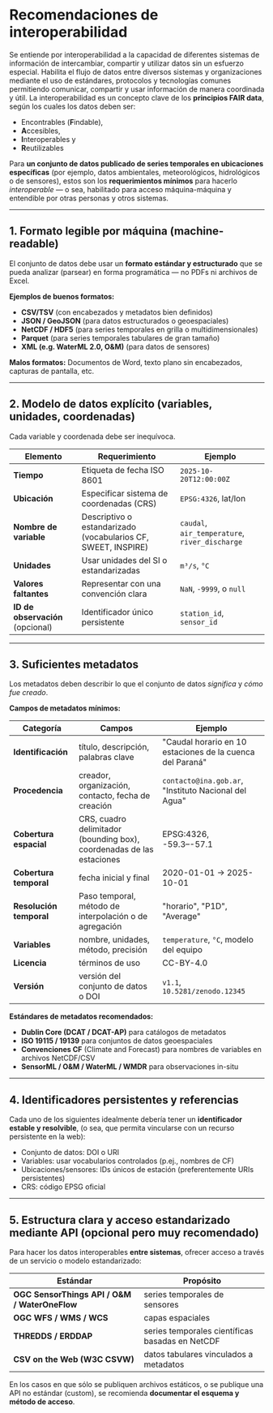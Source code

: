 # Recomendaciones de interoperabilidad
Se entiende por interoperabilidad a la capacidad de diferentes sistemas de información de intercambiar, compartir y utilizar datos sin un esfuerzo especial. Habilita el flujo de datos entre diversos sistemas y organizaciones mediante el uso de estándares, protocolos y tecnologías comunes permitiendo comunicar, compartir y usar información de manera coordinada y útil. La interoperabilidad es un concepto clave de los **principios FAIR data**, según los cuales los datos deben ser:
- Encontrables (**F**indable), 
- **A**ccesibles, 
- **I**nteroperables y 
- **R**eutilizables

Para **un conjunto de datos publicado de series temporales en ubicaciones específicas** (por ejemplo, datos ambientales, meteorológicos, hidrológicos o de sensores), estos son los **requerimientos mínimos** para hacerlo *interoperable* — o sea, habilitado para acceso máquina-máquina y entendible por otras personas y otros sistemas.

---

## 1. Formato legible por máquina (machine-readable)

El conjunto de datos debe usar un **formato estándar y estructurado** que se pueda analizar (parsear) en forma programática — no PDFs ni archivos de Excel.

**Ejemplos de buenos formatos:**

* **CSV/TSV** (con encabezados y metadatos bien definidos)
* **JSON / GeoJSON** (para datos estructurados o geoespaciales)
* **NetCDF / HDF5** (para series temporales en grilla o multidimensionales)
* **Parquet** (para series temporales tabulares de gran tamaño)
* **XML (e.g. WaterML 2.0, O&M)** (para datos de sensores)

**Malos formatos:** Documentos de Word, texto plano sin encabezados, capturas de pantalla, etc.

---

## 2. Modelo de datos explícito (variables, unidades, coordenadas)

Cada variable y coordenada debe ser inequívoca.

| Elemento                       | Requerimiento                                                  | Ejemplo                              |
| ----------------------------- | ------------------------------------------------------------ | ------------------------------------ |
| **Tiempo**                      | Etiqueta de fecha ISO 8601                                           | `2025-10-20T12:00:00Z`               |
| **Ubicación**                  | Especificar sistema de coordenadas (CRS)                  | `EPSG:4326`, lat/lon                 |
| **Nombre de variable**             | Descriptivo o estandarizado (vocabularios CF, SWEET, INSPIRE) | `caudal`, `air_temperature`, `river_discharge` |
| **Unidades**                     | Usar unidades del SI o estandarizadas                                 | `m³/s`, `°C`                         |
| **Valores faltantes**            | Representar con una convención clara                          | `NaN`, `-9999`, o `null`   |
| **ID de observación** (opcional) | Identificador único persistente                  | `station_id`, `sensor_id`            |

---

## 3. Suficientes metadatos

Los metadatos deben describir lo que el conjunto de datos *significa* y *cómo fue creado*.

**Campos de metadatos mínimos:**

| Categoría              | Campos                                    | Ejemplo                                                     |
| --------------------- | --------------------------------------------- | ----------------------------------------------------------- |
| **Identificación**    | título, descripción, palabras clave                  | "Caudal horario en 10 estaciones de la cuenca del Paraná" |
| **Procedencia**        | creador, organización, contacto, fecha de creación | `contacto@ina.gob.ar`, "Instituto Nacional del Agua"                       |
| **Cobertura espacial**  | CRS, cuadro delimitador (bounding box), coordenadas de las estaciones        | EPSG:4326, -59.3–-57.1                                      |
| **Cobertura temporal** | fecha inicial y final                            | 2020-01-01 → 2025-10-01      |
| **Resolución temporal** | Paso temporal, método de interpolación o de agregación | "horario", "P1D", "Average" | 
| **Variables**         | nombre, unidades, método, precisión                  | `temperature`, `°C`, modelo del equipo                           |
| **Licencia**         | términos de uso                                   | CC-BY-4.0                                                   |
| **Versión**        | versión del conjunto de datos o DOI                        | `v1.1`, `10.5281/zenodo.12345`                              |

**Estándares de metadatos recomendados:**

* **Dublin Core (DCAT / DCAT-AP)** para catálogos de metadatos
* **ISO 19115 / 19139** para conjuntos de datos geoespaciales
* **Convenciones CF** (Climate and Forecast) para nombres de variables en archivos NetCDF/CSV
* **SensorML / O&M / WaterML / WMDR** para observaciones in-situ

---

## 4. Identificadores persistentes y referencias

Cada uno de los siguientes idealmente debería tener un **identificador estable y resolvible**, (o sea, que permita vincularse con un recurso persistente en la web):

* Conjunto de datos: DOI o URI
* Variables: usar vocabularios controlados (p.ej., nombres de CF)
* Ubicaciones/sensores: IDs únicos de estación (preferentemente URIs persistentes)
* CRS: código EPSG oficial

---

## 5. Estructura clara y acceso estandarizado mediante API (opcional pero muy recomendado)

Para hacer los datos interoperables **entre sistemas**, ofrecer acceso a través de un servicio o modelo estandarizado:

| Estándar                       | Propósito                           |
| ------------------------------ | ----------------------------------- |
| **OGC SensorThings API / O&M / WaterOneFlow** | series temporales de sensores       |
| **OGC WFS / WMS / WCS**        | capas espaciales                    |
| **THREDDS / ERDDAP**           | series temporales científicas basadas en NetCDF |
| **CSV on the Web (W3C CSVW)**  | datos tabulares vinculados a metadatos       |

En los casos en que sólo se publiquen archivos estáticos, o se publique una API no estándar (custom), se recomienda **documentar el esquema y método de acceso**.


